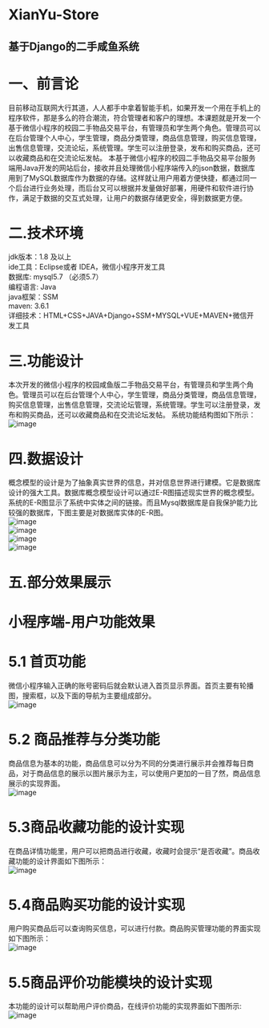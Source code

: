 # XianYu-Store
## 基于Django的二手咸鱼系统
# 一、前言论
目前移动互联网大行其道，人人都手中拿着智能手机，如果开发一个用在手机上的程序软件，那是多么的符合潮流，符合管理者和客户的理想。本课题就是开发一个基于微信小程序的校园二手物品交易平台，有管理员和学生两个角色。管理员可以在后台管理个人中心，学生管理，商品分类管理，商品信息管理，购买信息管理，出售信息管理，交流论坛，系统管理。学生可以注册登录，发布和购买商品，还可以收藏商品和在交流论坛发帖。
本基于微信小程序的校园二手物品交易平台服务端用Java开发的网站后台，接收并且处理微信小程序端传入的json数据，数据库用到了MySQL数据库作为数据的存储。这样就让用户用着方便快捷，都通过同一个后台进行业务处理，而后台又可以根据并发量做好部署，用硬件和软件进行协作，满足于数据的交互式处理，让用户的数据存储更安全，得到数据更方便。

# 二.技术环境
jdk版本：1.8 及以上<br>
ide工具：Eclipse或者 IDEA，微信小程序开发工具<br>
数据库: mysql5.7 （必须5.7）<br>
编程语言: Java<br>
java框架：SSM<br>
maven: 3.6.1<br>
详细技术：HTML+CSS+JAVA+Django+SSM+MYSQL+VUE+MAVEN+微信开发工具

# 三.功能设计
本次开发的微信小程序的校园咸鱼版二手物品交易平台，有管理员和学生两个角色。管理员可以在后台管理个人中心，学生管理，商品分类管理，商品信息管理，购买信息管理，出售信息管理，交流论坛管理，系统管理。学生可以注册登录，发布和购买商品，还可以收藏商品和在交流论坛发帖。
系统功能结构图如下所示：<br>
![image](image002.gif)

# 四.数据设计
概念模型的设计是为了抽象真实世界的信息，并对信息世界进行建模。它是数据库设计的强大工具。数据库概念模型设计可以通过E-R图描述现实世界的概念模型。系统的E-R图显示了系统中实体之间的链接。而且Mysql数据库是自我保护能力比较强的数据库，下图主要是对数据库实体的E-R图。<br>
![image](image012.gif)<br>
![image](image016.gif)<br>
![image](image018.gif)<br>
![image](image020.gif)<br>

# 五.部分效果展示
# 小程序端-用户功能效果
# 5.1 首页功能
微信小程序输入正确的账号密码后就会默认进入首页显示界面。首页主要有轮播图，搜索框，以及下面的导航为主要组成部分。<br>
![image](image047.png)<br>
# 5.2 商品推荐与分类功能
商品信息为基本的功能，商品信息可以分为不同的分类进行展示并会推荐每日商品，对于商品信息的展示以图片展示为主，可以使用户更加的一目了然，商品信息展示的实现界面。<br>
![image](image055.png)<br>
# 5.3商品收藏功能的设计实现
在商品详情功能里，用户可以把商品进行收藏，收藏时会提示“是否收藏”。商品收藏功能的设计界面如下图所示：<br>
![image](image057.png)<br>
# 5.4商品购买功能的设计实现
用户购买商品后可以查询购买信息，可以进行付款。商品购买管理功能的界面实现如下图所示：<br>
![image](image059.png)<br>
# 5.5商品评价功能模块的设计实现
本功能的设计可以帮助用户评价商品，在线评价功能的实现界面如下图所示:<br>
![image](image061.png)<br>





